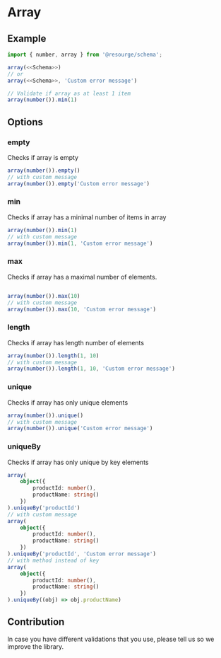 # Array

## Example

```Typescript
import { number, array } from '@resourge/schema';

array(<<Schema>>)
// or
array(<<Schema>>, 'Custom error message')

// Validate if array as at least 1 item
array(number()).min(1)
```

## Options

### empty

Checks if array is empty

```Typescript
array(number()).empty()
// with custom message
array(number()).empty('Custom error message')
```

### min

Checks if array has a minimal number of items in array

```Typescript
array(number()).min(1)
// with custom message
array(number()).min(1, 'Custom error message')
```

### max

Checks if array has a maximal number of elements.

```Typescript

array(number()).max(10)
// with custom message
array(number()).max(10, 'Custom error message')
```

### length

Checks if array has length number of elements

```Typescript
array(number()).length(1, 10)
// with custom message
array(number()).length(1, 10, 'Custom error message')
```

### unique

Checks if array has only unique elements

```Typescript
array(number()).unique()
// with custom message
array(number()).unique('Custom error message')
```

### uniqueBy

Checks if array has only unique by key elements

```Typescript
array(
	object({
		productId: number(),
		productName: string()
	})
).uniqueBy('productId')
// with custom message
array(
	object({
		productId: number(),
		productName: string()
	})
).uniqueBy('productId', 'Custom error message')
// with method instead of key
array(
	object({
		productId: number(),
		productName: string()
	})
).uniqueBy((obj) => obj.productName)
```

## Contribution

In case you have different validations that you use, please tell us so we improve the library.